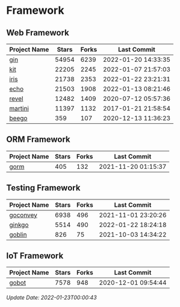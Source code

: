 # Framework

## Web Framework
| Project Name | Stars | Forks | Last Commit |
| ------------ | ----- | ----- | ----------- |
| [gin](https://github.com/gin-gonic/gin) | 54954 | 6239 | 2022-01-20 14:33:35 |
| [kit](https://github.com/go-kit/kit) | 22205 | 2245 | 2022-01-07 21:57:03 |
| [iris](https://github.com/kataras/iris) | 21738 | 2353 | 2022-01-22 23:21:31 |
| [echo](https://github.com/labstack/echo) | 21503 | 1908 | 2022-01-13 08:21:46 |
| [revel](https://github.com/revel/revel) | 12482 | 1409 | 2020-07-12 05:57:36 |
| [martini](https://github.com/go-martini/martini) | 11397 | 1132 | 2017-01-21 21:58:54 |
| [beego](https://github.com/astaxie/beego) | 359 | 107 | 2020-12-13 11:36:23 |

## ORM Framework
| Project Name | Stars | Forks | Last Commit |
| ------------ | ----- | ----- | ----------- |
| [gorm](https://github.com/jinzhu/gorm) | 405 | 132 | 2021-11-20 01:15:37 |

## Testing Framework
| Project Name | Stars | Forks | Last Commit |
| ------------ | ----- | ----- | ----------- |
| [goconvey](https://github.com/smartystreets/goconvey) | 6938 | 496 | 2021-11-01 23:20:26 |
| [ginkgo](https://github.com/onsi/ginkgo) | 5514 | 490 | 2022-01-22 18:24:18 |
| [goblin](https://github.com/franela/goblin) | 826 | 75 | 2021-10-03 14:34:22 |

## IoT Framework
| Project Name | Stars | Forks | Last Commit |
| ------------ | ----- | ----- | ----------- |
| [gobot](https://github.com/hybridgroup/gobot) | 7578 | 948 | 2020-12-01 09:54:44 |

*Update Date: 2022-01-23T00:00:43*